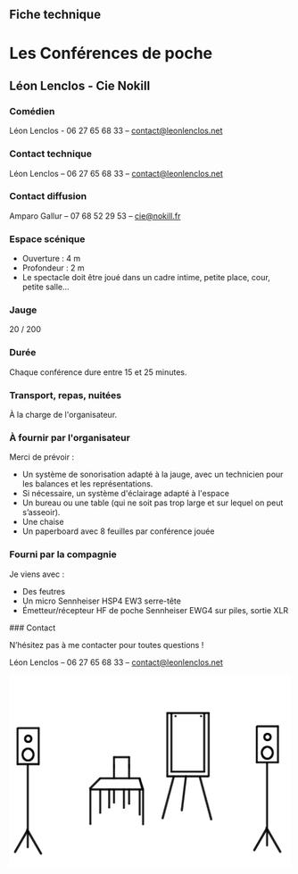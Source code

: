 ## Fiche technique

# Les Conférences de poche

## Léon Lenclos - Cie Nokill

### Comédien 

Léon Lenclos - 06 27 65 68 33 – contact@leonlenclos.net

### Contact technique

Léon Lenclos – 06 27 65 68 33 – contact@leonlenclos.net

### Contact diffusion 

Amparo Gallur – 07 68 52 29 53 – cie@nokill.fr

### Espace scénique 

* Ouverture : 4 m
* Profondeur : 2 m
* Le spectacle doit être joué dans un cadre intime, petite place, cour, petite salle...

### Jauge 

20 / 200

### Durée 

Chaque conférence dure entre 15 et 25 minutes.

### Transport, repas, nuitées

À la charge de l'organisateur.


### À fournir par l'organisateur

Merci de prévoir :
- Un système de sonorisation adapté à la jauge, avec un technicien pour les balances et les représentations.
- Si nécessaire, un système d'éclairage adapté à l'espace
- Un bureau ou une table (qui ne soit pas trop large et sur lequel on peut s’asseoir).
- Une chaise
- Un paperboard avec 8 feuilles par conférence jouée

### Fourni par la compagnie

Je viens avec :
- Des feutres
- Un micro Sennheiser HSP4 EW3 serre-tête
- Émetteur/récepteur HF de poche Sennheiser EWG4 sur piles, sortie XLR


### Contact

N’hésitez pas à me contacter pour toutes questions !

Léon Lenclos – 06 27 65 68 33 – contact@leonlenclos.net 

![schema](img/technique/schema.png)
